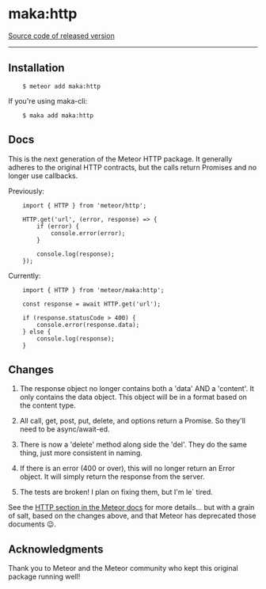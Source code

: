 # maka:http
[Source code of released version](https://github.com/maka-io/maka-http)
***


## Installation

```
    $ meteor add maka:http
```

If you're using maka-cli:

```
    $ maka add maka:http
```

## Docs
This is the next generation of the Meteor HTTP package.  It generally adheres to
the original HTTP contracts, but the calls return Promises and no longer use
callbacks.

Previously:
```
    import { HTTP } from 'meteor/http';

    HTTP.get('url', (error, response) => {
        if (error) {
            console.error(error);
        }

        console.log(response);
    });
```

Currently:
```
    import { HTTP } from 'meteor/maka:http';

    const response = await HTTP.get('url');

    if (response.statusCode > 400) {
        console.error(response.data);
    } else {
        console.log(response);
    }
```

## Changes

1. The response object no longer contains both a 'data' AND a 'content'.  It only
    contains the data object.  This object will be in a format based on the
    content type.

2. All call, get, post, put, delete, and options return a Promise.  So
    they'll need to be async/await-ed.

3. There is now a 'delete' method along side the 'del'.  They do the same thing, just
    more consistent in naming.

4. If there is an error (400 or over), this will no longer return an Error object.
    It will simply return the response from the server.

5. The tests are broken! I plan on fixing them, but I'm le` tired.

See the [HTTP section in the Meteor docs](http://docs.meteor.com/#http) for more details...
but with a grain of salt, based on the changes above, and that Meteor has deprecated those
documents 😉.


## Acknowledgments
Thank you to Meteor and the Meteor community who kept this original package running well!
